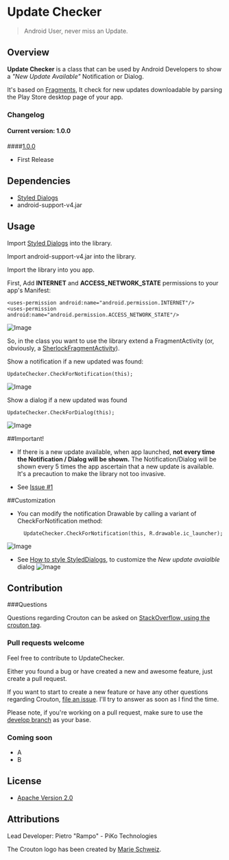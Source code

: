 # Update Checker

> Android User, never miss an Update.

## Overview

**Update Checker** is a class that can be used by Android Developers to show a *"New Update Available"* Notification or Dialog. 

It's based on  [Fragments](http://developer.android.com/guide/components/fragments.html), It check for new updates downloadable by parsing the Play Store desktop page of your app.

### Changelog
#### Current version: 1.0.0

####[1.0.0](https://github.com/keyboardsurfer/Crouton/tree/1.8)

- First Release

## Dependencies
- [Styled Dialogs](https://github.com/inmite/android-styled-dialogs)
- android-support-v4.jar

## Usage

Import [Styled Dialogs](https://github.com/inmite/android-styled-dialogs) into the library.

Import android-support-v4.jar into the library.

Import the library into you app.

First, Add **INTERNET** and **ACCESS_NETWORK_STATE** permissions to your app's Manifest:

    <uses-permission android:name="android.permission.INTERNET"/>
    <uses-permission android:name="android.permission.ACCESS_NETWORK_STATE"/>
![Image](https://raw.github.com/rampo/UpdateChecker/master/arts/permissions.png?login=rampo&token=f92ee11bc4a2597f62cf8b2b2dc98bb7 "CheckForDialog();")

So, in the class you want to use the library extend a FragmentActivity (or, obviously, a [SherlockFragmentActivity](https://github.com/JakeWharton/ActionBarSherlock/blob/master/actionbarsherlock/src/com/actionbarsherlock/app/SherlockFragmentActivity.java)).

Show a notification if a new updated was found:

    UpdateChecker.CheckForNotification(this);
![Image](https://raw.github.com/rampo/UpdateChecker/master/arts/activity_notification.png?login=rampo&token=1d5dc537e83d272ae9ee0a9e502b4c06 "CheckForDialog();")

Show a dialog if a new updated was found

    UpdateChecker.CheckForDialog(this);
![Image](https://raw.github.com/rampo/UpdateChecker/master/arts/activity_dialog.png?login=rampo&token=86fbbf02361265434d72ef758a573660 "CheckForDialog();")


##Important!

- If there is a new update available, when app launched, **not every time the Notification / Dialog will be shown.**
The Notification/Dialog will be shown every 5 times the app ascertain that a new update is available.
It's a precaution to make the library not too invasive.

- See [Issue #1](https://github.com/rampo/UpdateChecker/issues/1)

##Customization

- You can modify the notification Drawable by calling a variant of CheckForNotification method:

        UpdateChecker.CheckForNotification(this, R.drawable.ic_launcher);
![Image](https://raw.github.com/rampo/UpdateChecker/master/arts/noti_custom.png?login=rampo&token=006f69a349f66c549cfee66f47bb4b29)
        
- See [How to style StyledDialogs](https://github.com/inmite/android-styled-dialogs#how-to-style-all-dialogs), to customize the *New update avaialble* dialog
![Image](https://raw.github.com/rampo/UpdateChecker/master/arts/dialog_custom.png?login=rampo&token=e90f49819afdf05c7f09ae891a0499ea)

## Contribution

###Questions

Questions regarding Crouton can be asked on [StackOverflow, using the crouton tag](http://stackoverflow.com/questions/tagged/crouton).

### Pull requests welcome

Feel free to contribute to UpdateChecker.

Either you found a bug or have created a new and awesome feature, just create a pull request.

If you want to start to create a new feature or have any other questions regarding Crouton, [file an issue](https://github.com/keyboardsurfer/Crouton/issues/new).
I'll try to answer as soon as I find the time.

Please note, if you're working on a pull request, make sure to use the [develop branch](https://github.com/keyboardsurfer/Crouton/tree/develop) as your base.

### Coming soon
 - A
 - B

## License

* [Apache Version 2.0](http://www.apache.org/licenses/LICENSE-2.0.html)

## Attributions

Lead Developer: Pietro "Rampo" - PiKo Technologies

The Crouton logo has been created by [Marie Schweiz](http://marie-schweiz.de).
